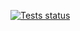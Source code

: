 [![Tests status](https://github.com/BeataMekal/demo-saas/actions/workflows/test-runner.yaml/badge.svg)](https://github.com/BeataMekal/demo-saas/actions/workflows/test-runner.yaml)
